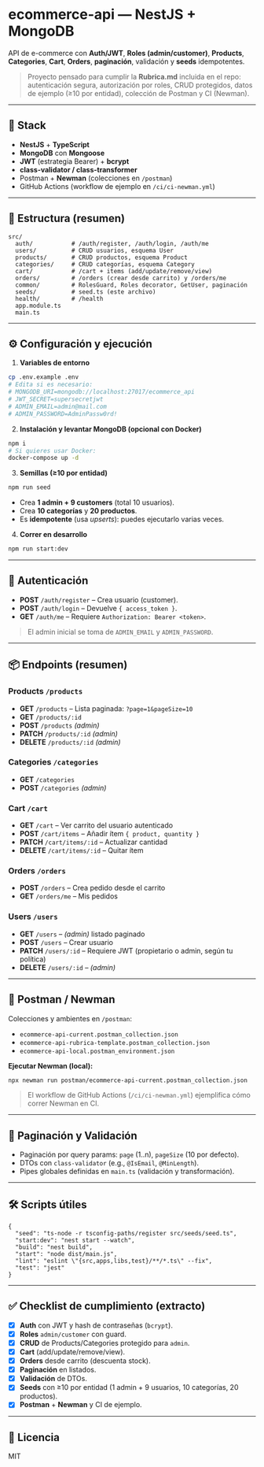 # ecommerce-api — NestJS + MongoDB

API de e-commerce con **Auth/JWT**, **Roles (admin/customer)**, **Products**, **Categories**, **Cart**, **Orders**, **paginación**, validación y **seeds** idempotentes.

> Proyecto pensado para cumplir la **Rubrica.md** incluida en el repo: autenticación segura, autorización por roles, CRUD protegidos, datos de ejemplo (≥10 por entidad), colección de Postman y CI (Newman).

---

## 🧱 Stack
- **NestJS** + **TypeScript**
- **MongoDB** con **Mongoose**
- **JWT** (estrategia Bearer) + **bcrypt**
- **class-validator / class-transformer**
- Postman + **Newman** (colecciones en `/postman`)
- GitHub Actions (workflow de ejemplo en `/ci/ci-newman.yml`)

---

## 📂 Estructura (resumen)

```
src/
  auth/           # /auth/register, /auth/login, /auth/me
  users/          # CRUD usuarios, esquema User
  products/       # CRUD productos, esquema Product
  categories/     # CRUD categorías, esquema Category
  cart/           # /cart + items (add/update/remove/view)
  orders/         # /orders (crear desde carrito) y /orders/me
  common/         # RolesGuard, Roles decorator, GetUser, paginación
  seeds/          # seed.ts (este archivo)
  health/         # /health
  app.module.ts
  main.ts
```

---

## ⚙️ Configuración y ejecución

1) **Variables de entorno**
```bash
cp .env.example .env
# Edita si es necesario:
# MONGODB_URI=mongodb://localhost:27017/ecommerce_api
# JWT_SECRET=supersecretjwt
# ADMIN_EMAIL=admin@mail.com
# ADMIN_PASSWORD=AdminPassw0rd!
```

2) **Instalación y levantar MongoDB (opcional con Docker)**
```bash
npm i
# Si quieres usar Docker:
docker-compose up -d
```

3) **Semillas (≥10 por entidad)**
```bash
npm run seed
```
- Crea **1 admin + 9 customers** (total 10 usuarios).
- Crea **10 categorías** y **20 productos**.
- Es **idempotente** (usa *upserts*): puedes ejecutarlo varias veces.

4) **Correr en desarrollo**
```bash
npm run start:dev
```

---

## 🔐 Autenticación

- **POST** `/auth/register` – Crea usuario (customer).
- **POST** `/auth/login` – Devuelve `{ access_token }`.
- **GET** `/auth/me` – Requiere `Authorization: Bearer <token>`.

> El admin inicial se toma de `ADMIN_EMAIL` y `ADMIN_PASSWORD`.

---

## 📦 Endpoints (resumen)

### Products `/products`
- **GET** `/products` – Lista paginada: `?page=1&pageSize=10`
- **GET** `/products/:id`
- **POST** `/products` *(admin)*
- **PATCH** `/products/:id` *(admin)*
- **DELETE** `/products/:id` *(admin)*

### Categories `/categories`
- **GET** `/categories`
- **POST** `/categories` *(admin)*

### Cart `/cart`
- **GET** `/cart` – Ver carrito del usuario autenticado
- **POST** `/cart/items` – Añadir ítem `{ product, quantity }`
- **PATCH** `/cart/items/:id` – Actualizar cantidad
- **DELETE** `/cart/items/:id` – Quitar ítem

### Orders `/orders`
- **POST** `/orders` – Crea pedido desde el carrito
- **GET** `/orders/me` – Mis pedidos

### Users `/users`
- **GET** `/users` – *(admin)* listado paginado
- **POST** `/users` – Crear usuario
- **PATCH** `/users/:id` – Requiere JWT (propietario o admin, según tu política)
- **DELETE** `/users/:id` – *(admin)*

---

## 📑 Postman / Newman

Colecciones y ambientes en `/postman`:
- `ecommerce-api-current.postman_collection.json`
- `ecommerce-api-rubrica-template.postman_collection.json`
- `ecommerce-api-local.postman_environment.json`

**Ejecutar Newman (local):**
```bash
npx newman run postman/ecommerce-api-current.postman_collection.json   -e postman/ecommerce-api-local.postman_environment.json   --timeout-request 10000
```

> El workflow de GitHub Actions (`/ci/ci-newman.yml`) ejemplifica cómo correr Newman en CI.

---

## 🧪 Paginación y Validación

- Paginación por query params: `page` (1..n), `pageSize` (10 por defecto).
- DTOs con `class-validator` (e.g., `@IsEmail`, `@MinLength`).
- Pipes globales definidas en `main.ts` (validación y transformación).

---

## 🛠️ Scripts útiles

```jsonc
{
  "seed": "ts-node -r tsconfig-paths/register src/seeds/seed.ts",
  "start:dev": "nest start --watch",
  "build": "nest build",
  "start": "node dist/main.js",
  "lint": "eslint \"{src,apps,libs,test}/**/*.ts\" --fix",
  "test": "jest"
}
```

---

## ✅ Checklist de cumplimiento (extracto)

- [x] **Auth** con JWT y hash de contraseñas (`bcrypt`).
- [x] **Roles** `admin/customer` con guard.
- [x] **CRUD** de Products/Categories protegido para `admin`.
- [x] **Cart** (add/update/remove/view).
- [x] **Orders** desde carrito (descuenta stock).
- [x] **Paginación** en listados.
- [x] **Validación** de DTOs.
- [x] **Seeds** con ≥10 por entidad (1 admin + 9 usuarios, 10 categorías, 20 productos).
- [x] **Postman** + **Newman** y CI de ejemplo.

---

## 📄 Licencia
MIT
